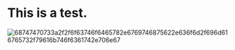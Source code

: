 # This is a test.
![68747470733a2f2f6f63746f6465782e6769746875622e636f6d2f696d616765732f79616b746f6361742e706e67](https://github.com/user-attachments/assets/9a0a533a-2970-4d54-a857-559cc3e293cf)
